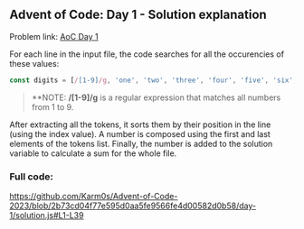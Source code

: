 ## Advent of Code: Day 1 - Solution explanation
Problem link: [AoC Day 1](https://adventofcode.com/2023/day/1)

For each line in the input file, the code searches for all the occurencies of these values:
```javascript
const digits = [/[1-9]/g, 'one', 'two', 'three', 'four', 'five', 'six', 'seven', 'eight', 'nine'];
```
>**NOTE: **/[1-9]/g** is a regular expression that matches all numbers from 1 to 9.

After extracting all the tokens, it sorts them by their position in the line (using the index value).
A number is composed using the first and last elements of the tokens list.
Finally, the number is added to the solution variable to calculate a sum for the whole file.

### Full code:
https://github.com/Karm0s/Advent-of-Code-2023/blob/2b73cd04f77e595d0aa5fe9566fe4d00582d0b58/day-1/solution.js#L1-L39
